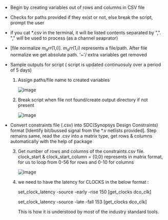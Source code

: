 - Begin by creating variables out of rows and columns in CSV file

- Checks for paths provided if they exist or not, else break the script, prompt the user 

- if you cat *.csv in the terminal, it will be listed contents separated by ",". "," will be used to process (as a channel seaprator)

- [file normalize $m_arr(1,$i)]. $m_arr(1,$i) represents a file/path. After file normalize we get absolute path. '~'/ extra variables get removed

* Sample outputs for script ( script is updated continuosuly over a period of 5 days)
    1. Assign paths/file name to created variables

        ![image](https://github.com/venkys8/VSD-TCL_Workshop/assets/138795338/03d1c179-8083-400f-9379-611e548c7747)

    2. Break script when file not found/create output directory if not present
 
         ![image](https://github.com/venkys8/VSD-TCL_Workshop/assets/138795338/a5cbd7c4-c19f-4a65-9c3c-0ef28bc729e6)

* Convert constraints file (.csv) into SDC(Synopsys Design Constraints) format [Identify bit/bussed signal from the *.v netlists provided]. Step remains same, read the .csv into a matrix type, get rows & columns automatically with the help of package

    3.  Get number of rows and columns of the constraints.csv file. clock_start & clock_start_column = {0,0} represents in matrix format,
        for us to loop from 0-56 for rows and 0-10 for columns

          ![image](https://github.com/venkys8/VSD-TCL_Workshop/assets/138795338/518bc847-22a8-45d5-a0d1-832b14d0bb9c)

    4. we need to have the latency for CLOCKS in the below format :
       
       set_clock_latency -source -early -rise 150 [get_clocks dco_clk]
       
       set_clock_latency -source -late -fall 153 [get_clocks dco_clk]
       
       This is how it is understood by most of the industry standard tools.

        





